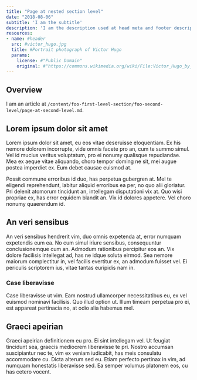 ```yaml
---
title: "Page at nested section level"
date: "2018-08-06"
subtitle: 'I am the subtitle'
description: 'I am the description used at head meta and footer description'
resources:
- name: #header
  src: #victor_hugo.jpg
  title: #Portrait photograph of Victor Hugo
  params:
    license: #"Public Domain"
    original: #"https://commons.wikimedia.org/wiki/File:Victor_Hugo_by_%C3%89tienne_Carjat_1876_-_full.jpg"
---
```


## Overview

I am an article at `/content/foo-first-level-section/foo-second-level/page-at-second-level.md`.

## Lorem ipsum dolor sit amet

Lorem ipsum dolor sit amet, eu eos vitae deseruisse eloquentiam. Ex his nemore dolorem incorrupte, vide omnis facete pro an, cum te summo simul. Vel id mucius veritus voluptatum, pro ei nonumy qualisque repudiandae. Mea ex aeque vitae aliquando, choro tempor doming ne sit, mei augue postea imperdiet ex. Eum debet causae euismod at.

Possit commune erroribus id duo, has perpetua gubergren at. Mel te eligendi reprehendunt, labitur aliquid erroribus ea per, no quo alii gloriatur. Pri delenit atomorum tincidunt an, intellegam disputationi vix at. Quo wisi propriae ex, has error equidem blandit an. Vix id dolores appetere. Vel choro nonumy quaerendum id.

## An veri sensibus 

An veri sensibus hendrerit vim, duo omnis expetenda at, error numquam expetendis eum ea. No cum simul iriure sensibus, consequuntur conclusionemque cum an. Admodum rationibus percipitur eos an. Vix dolore facilisis intellegat ad, has ne idque soluta eirmod. Sea nemore maiorum complectitur in, vel facilis evertitur ex, an admodum fuisset vel. Ei periculis scriptorem ius, vitae tantas euripidis nam in.

### Case liberavisse

Case liberavisse ut vim. Eam nostrud ullamcorper necessitatibus eu, ex vel euismod nominavi facilisis. Quo illud option ut. Illum timeam perpetua pro ei, est appareat pertinacia no, at odio alia habemus mel.

## Graeci apeirian

Graeci apeirian definitionem eu pro. Ei sint intellegam vel. Ut feugiat tincidunt sea, graecis mediocrem liberavisse te pri. Nostro accumsan suscipiantur nec te, vim ex veniam iudicabit, has meis consulatu accommodare cu. Dicta alterum sed eu. Etiam perfecto pertinax in vim, ad numquam honestatis liberavisse sed. Ea semper volumus platonem eos, cu has cetero vocent.
